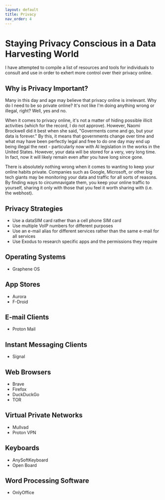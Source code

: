 ```yaml
---
layout: default
title: Privacy
nav_order: 4
---
```


# [](#Privacy-Consciousness)Staying Privacy Conscious in a Data Harvesting World

I have attempted to compile a list of resources and tools for individuals to consult and use in order to exhert more control over their privacy online.

## [](#Privacy-Importance)Why is Privacy Important?

Many in this day and age may believe that privacy online is irrelevant. Why do I need to be so private online? It's not like I'm doing anything wrong or illegal, right? Well, yes and no.

When it comes to privacy online, it's not a matter of hiding possible illicit activities (which for the record, I do not approve). However, Naomi Brockwell did it best when she said, "Goverments come and go, but your data is forever." By this, it means that governments change over time and what may have been perfectly legal and free to do one day may end up being illegal the next - particularly now with AI legislation in the works in the United States. However, your data will be stored for a very, very long time. In fact, now it will likely remain even after you have long since gone.

There is absolutely nothing wrong when it comes to wanting to keep your online habits private. Companies such as Google, Microsoft, or other big tech giants may be monitoring your data and traffic for all sorts of reasons. By finding ways to circumnavigate them, you keep your online traffic to yourself, sharing it only with those that you feel it worth sharing with (i.e. the webhost).

## [](#Privacy-Strategies)Privacy Strategies
* Use a dataSIM card rather than a cell phone SIM card
* Use multiple VoIP numbers for different purposes
* Use an e-mail alias for different services rather than the same e-mail for all services
* Use Exodus to research specific apps and the permissions they require

## [](#Operating-System)Operating Systems
* Graphene OS

## [](#App-Stores)App Stores
* Aurora
* F-Droid

## [](#E-mail-Clients)E-mail Clients
* Proton Mail

## [](#IM-Clients)Instant Messaging Clients
* Signal

## [](#Web-Browsers)Web Browsers
* Brave
* Firefox
* DuckDuckGo
* TOR

## [](#VPNs)Virtual Private Networks
* Mullvad
* Proton VPN

## [](#Keyboards)Keyboards
* AnySoftKeyboard
* Open Board

## [](#Word-Processing)Word Processing Software
* OnlyOffice
